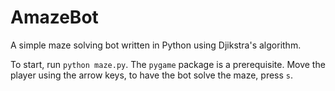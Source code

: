 # AmazeBot
A simple maze solving bot written in Python using Djikstra's algorithm.

To start, run `python maze.py`. The `pygame` package is a prerequisite. Move the player using the arrow keys, to have the bot solve the maze, press `s`.
